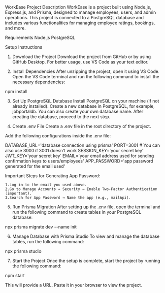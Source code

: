 WorkEase Project
Description
WorkEase is a project built using Node.js, Express.js, and Prisma, designed to manage employees, users, and admin operations. This project is connected to a PostgreSQL database and includes various functionalities for managing employee ratings, bookings, and more.

Requirements
Node.js
PostgreSQL

Setup Instructions
1. Download the Project
Download the project from GitHub or by using GitHub Desktop.
For better usage, use VS Code as your text editor.

2. Install Dependencies
After unzipping the project, open it using VS Code.
Open the VS Code terminal and run the following command to install the necessary dependencies:

npm install

3. Set Up PostgreSQL Database
Install PostgreSQL on your machine (if not already installed).
Create a new database in PostgreSQL, for example, jobportaldb. You can also create your own database name.
After creating the database, proceed to the next step.

4. Create .env File
Create a .env file in the root directory of the project.

Add the following configurations inside the .env file:

DATABASE_URL='database connection using prisma'
PORT=3001  # You can also use 3000 if 3001 doesn't work
SESSION_KEY='your secret key'
JWT_KEY='your secret key'
EMAIL='your email address used for sending confirmation keys to users/employees'
APP_PASSWORD='app password generated for the email used'


Important Steps for Generating App Password:

    1.Log in to the email you used above.
    2.Go to Manage Accounts → Security → Enable Two-Factor Authentication (important).
    3.Search for App Password → Name the app (e.g., mailApi).

5. Run Prisma Migration
After setting up the .env file, open the terminal and run the following command to create tables in your PostgreSQL database:

npx prisma migrate dev --name init

6. Manage Database with Prisma Studio
To view and manage the database tables, run the following command:

npx prisma studio

7. Start the Project
Once the setup is complete, start the project by running the following command:

npm start

This will provide a URL. Paste it in your browser to view the project.

